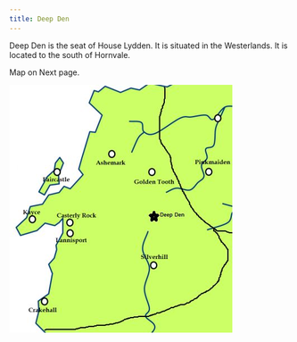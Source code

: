 ```yaml
---
title: Deep Den
---
```


 Deep Den is the seat of House Lydden. It is situated in the Westerlands. It is located to the south of Hornvale.

Map on Next page.

![Image](images/000055.jpg)


